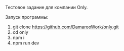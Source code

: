 Тестовое задание для компании Only.

Запуск программы:

1. git clone https://github.com/DamarooWork/only.git
2. cd only
3. npm i
4. npm run dev
